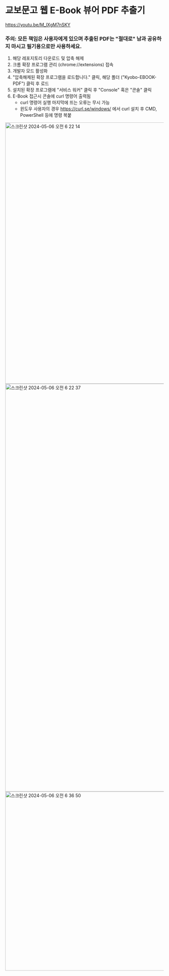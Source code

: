 # 교보문고 웹 E-Book 뷰어 PDF 추출기

https://youtu.be/M_lXgM7nSKY

### 주의: 모든 책임은 사용자에게 있으며 추출된 PDF는 **"절대로"** 남과 공유하지 마시고 필기용으로만 사용하세요.

1. 해당 레포지토리 다운로드 및 압축 해제
2. 크롬 확장 프로그램 관리 (chrome://extensions) 접속
3. 개발자 모드 활성화
4. "압축해제된 확장 프로그램을 로드합니다." 클릭, 해당 폴더 ("Kyobo-EBOOK-PDF") 클릭 후 로드
5. 설치된 확장 프로그램에 "서비스 워커" 클릭 후 "Console" 혹은 "콘솔" 클릭
6. E-Book 접근시 콘솔에 curl 명령어 출력됨
   - curl 명령어 실행 마지막에 뜨는 오류는 무시 가능
   - 윈도우 사용자의 경우 https://curl.se/windows/ 에서 curl 설치 후 CMD, PowerShell 등에 명령 복붙

<img width="827" alt="스크린샷 2024-05-06 오전 6 22 14" src="https://github.com/cg10036/Kyobo-EBOOK-PDF/assets/30382481/86bb4258-b3cd-4d9e-b19c-7c4cffac3634">

<img width="1291" alt="스크린샷 2024-05-06 오전 6 22 37" src="https://github.com/cg10036/Kyobo-EBOOK-PDF/assets/30382481/0707beed-082f-425f-8201-3b4b6332fcbc">

<img width="567" alt="스크린샷 2024-05-06 오전 6 36 50" src="https://github.com/cg10036/Kyobo-EBOOK-PDF/assets/30382481/6299cfa7-9eeb-4165-b2e1-a5770d5cd9c3">
